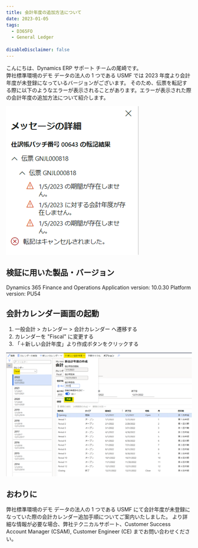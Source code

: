 ```yaml
---
title: 会計年度の追加方法について
date: 2023-01-05
tags:
  - D365FO
  - General Ledger
  
disableDisclaimer: false
---
```


こんにちは、Dynamics ERP サポート チームの尾崎です。  
弊社標準環境のデモ データの法人の 1 つである USMF では 2023 年度より会計年度が未登録になっているバージョンがございます。
そのため、伝票を転記する際に以下のようなエラーが表示されることがあります。エラーが表示された際の会計年度の追加方法について紹介します。
<!-- more -->
![](./add-new-fiscal-year/add-new-fiscal-year1.png)

## 検証に用いた製品・バージョン
Dynamics 365 Finance and Operations
Application version: 10.0.30 Platform version: PU54


## 会計カレンダー画面の起動
1. 一般会計 > カレンダー > 会計カレンダー へ遷移する
2. カレンダーを "Fiscal" に変更する
3. 「＋新しい会計年度」より作成ボタンをクリックする


![](./add-new-fiscal-year/add-new-fiscal-year2.png)

## おわりに
弊社標準環境のデモ データの法人の 1 つである USMF にて会計年度が未登録になっていた際の会計カレンダー追加手順についてご案内いたしました。
より詳細な情報が必要な場合、弊社テクニカルサポート、Customer Success Account Manager (CSAM), Customer Engineer (CE) までお問い合わせください。
